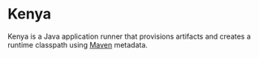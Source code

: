 # Kenya #

Kenya is a Java application runner that provisions artifacts and creates a runtime classpath using [Maven](http://maven.apache.org "Apache Maven") metadata.
